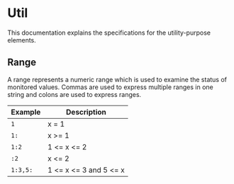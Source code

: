 # Util

This documentation explains the specifications for the utility-purpose elements.

## Range

A range represents a numeric range which is used to examine the status of monitored values. Commas are used to express multiple ranges in one string and colons are used to express ranges.

|Example|Description|
|-|-|
|`1`|x = 1|
|`1:`|x >= 1|
|`1:2`|1 <= x <= 2|
|`:2`|x <= 2|
|`1:3,5:`|1 <= x <= 3 and 5 <= x|
